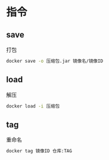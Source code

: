 <!--
 * @Description: 
 * @Version: 1.0
 * @Author: DaLao
 * @Email: dalao@xxx.com
 * @Date: 2022-03-27 11:14:23
 * @LastEditors: Li Yuanhao
 * @LastEditTime: 2023-04-09 00:27:27
-->

# 指令


## save

打包

```sh
docker save -o 压缩包.jar 镜像名/镜像ID
```


## load

解压

```sh
docker load -i 压缩包
```


## tag

重命名

```sh
docker tag 镜像ID 仓库:TAG
```